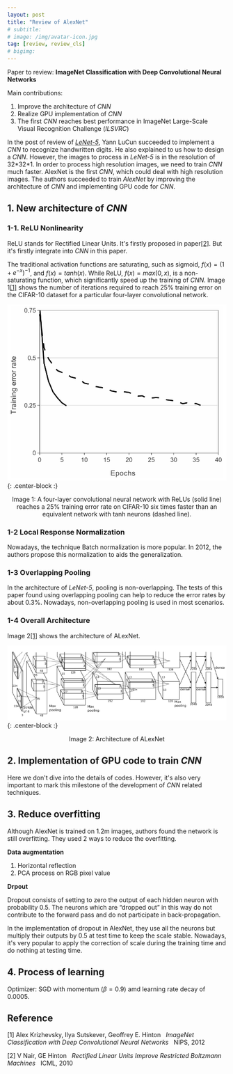 ```yaml
---
layout: post
title: "Review of AlexNet"
# subtitle: 
# image: /img/avatar-icon.jpg
tag: [review, review_cls]
# bigimg:
---
```

Paper to review: **ImageNet Classification with Deep Convolutional Neural Networks**

Main contributions:
1. Improve the architecture of *CNN*
2. Realize GPU implementation of *CNN*
3. The first *CNN* reaches best performance in ImageNet Large-Scale Visual Recognition Challenge (*ILSVRC*)

In the post of review of <a href="/2020-04-19-review_lenet">*LeNet-5*</a>, Yann LuCun succeeded to implement a *CNN* to recognize handwritten digits. He also explained to us how to design a *CNN*. However, the images to process in *LeNet-5* is in the resolution of 32\*32\*1. In order to process high resolution images, we need to train *CNN* much faster. AlexNet is the first *CNN*, which could deal with high resolution images. The authors succeeded to train *AlexNet* by improving the architecture of *CNN* and implementing GPU code for *CNN*.

## 1. New architecture of *CNN*

### 1-1. ReLU Nonlinearity
ReLU stands for Rectified Linear Units. It's firstly proposed in paper[[2]](#2). But it's firstly integrate into *CNN* in this paper. 

The traditional activation functions are saturating, such as sigmoid, $f(x) = (1 + e^{-x})^{-1}$, and $f(x) = tanh(x)$. While ReLU, $f(x) = max(0, x)$, is a non-saturating function, which significantly speed up the training of *CNN*. Image 1[[1]](#2) shows the number of iterations required to reach 25% training error on the CIFAR-10 dataset for a particular four-layer convolutional network. 

![relu](/img/post_img/2020-04-20-review_alexnet/relu.png){: .center-block :}

<p align="center">
Image 1: A four-layer convolutional neural network with ReLUs (solid line) reaches a 25% training error rate on CIFAR-10 six times faster than an equivalent network with tanh neurons (dashed line). 
</p>

### 1-2 Local Response Normalization
Nowadays, the technique Batch normalization is more popular. In 2012, the authors propose this normalization to aids the generalization.

### 1-3 Overlapping Pooling
In the architecture of *LeNet-5*, pooling is non-overlapping. The tests of this paper found using overlapping pooling can help to reduce the error rates by about 0.3%. Nowadays, non-overlapping pooling is used in most scenarios.

### 1-4 Overall Architecture
Image 2[[1]](#1) shows the architecture of ALexNet.

![alexnet](/img/post_img/2020-04-20-review_alexnet/alexnet.png){: .center-block :}

<p align="center">Image 2: Architecture of ALexNet</p>

## 2. Implementation of GPU code to train *CNN*
Here we don't dive into the details of codes. However, it's also very important to mark this milestone of the development of *CNN* related techniques.

## 3. Reduce overfitting
Although AlexNet is trained on 1.2m images, authors found the network is still overfitting. They used 2 ways to reduce the overfitting.

**Data augmentation**
1. Horizontal reflection
2. PCA process on RGB pixel value

**Drpout**

Dropout consists of setting to zero the output of each hidden neuron with probability 0.5. The neurons which are “dropped out” in this way do not contribute to the forward pass and do not participate in back-propagation.

In the implementation of dropout in AlexNet, they use all the neurons but multiply their outputs by 0.5 at test time to keep the scale stable. Nowadays, it's very popular to apply the correction of scale during the training time and do nothing at testing time.

## 4. Process of learning

Optimizer: SGD with momentum ($\beta = 0.9$) amd learning rate decay of 0.0005.



## Reference
<a id="1">[1]</a> 
Alex Krizhevsky, Ilya Sutskever, Geoffrey E. Hinton &nbsp;
*ImageNet Classification with Deep Convolutional Neural Networks* &nbsp;
NIPS, 2012

<a id="2">[2]</a> 
V Nair, GE Hinton &nbsp;
*Rectified Linear Units Improve Restricted Boltzmann Machines* &nbsp;
ICML, 2010

